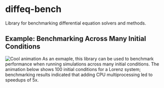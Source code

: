 # diffeq-bench
Library for benchmarking differential equation solvers and methods.

## Example: Benchmarking Across Many Initial Conditions
![Cool animation](media_assets/lorenz_trajectories_100_ics.gif)
As an exmaple, this library can be used to benchmark performance
when running simulations across many initial conditions. The
animation below shows 100 initial conditions for a Lorenz system;
benchmarking results indicated that adding CPU multiprocessing
led to speedups of 5x.
